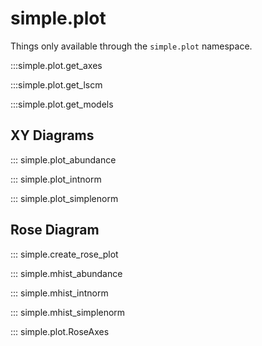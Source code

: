# simple.plot

Things only available through the ``simple.plot`` namespace.

:::simple.plot.get_axes

:::simple.plot.get_lscm

:::simple.plot.get_models

## XY Diagrams

::: simple.plot_abundance

::: simple.plot_intnorm

::: simple.plot_simplenorm

## Rose Diagram

::: simple.create_rose_plot

::: simple.mhist_abundance

::: simple.mhist_intnorm

::: simple.mhist_simplenorm

::: simple.plot.RoseAxes